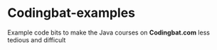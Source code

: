 # Codingbat-examples
Example code bits to make the Java courses on <b>Codingbat.com</b> less tedious and difficult
